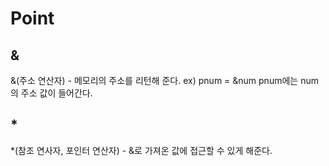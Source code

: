 # Point

## &
&(주소 연산자) - 메모리의 주소를 리턴해 준다.
ex) pnum = &num 
    pnum에는 num의 주소 값이 들어간다.

## *
*(참조 연사자, 포인터 연산자) - &로 가져온 값에 접근할 수 있게 해준다.


